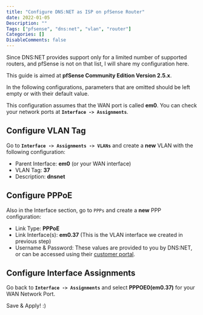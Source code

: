```yaml
---
title: "Configure DNS:NET as ISP on pfSense Router"
date: 2022-01-05
Description: ""
Tags: ["pfsense", "dns:net", "vlan", "router"]
Categories: []
DisableComments: false
---
```


Since DNS:NET provides support only for a limited number of supported
routers, and pfSense is not on that list, I will share my configuration here.

This guide is aimed at **pfSense Community Edition Version 2.5.x**.

In the following configurations, parameters that are omitted should be left
empty or with their default value.

This configuration assumes that the WAN port is called **em0**. You can check
your network ports at **`Interface -> Assignments`**.

## Configure VLAN Tag

Go to **`Interface -> Assignments -> VLANs`** and
create a **new** VLAN with the following configuration:

* Parent Interface: **em0** (or your WAN interface)
* VLAN Tag: **37**
* Description: **dnsnet**

## Configure PPPoE

Also in the Interface section, go to `PPPs` and create a **new** PPP
configuration:

* Link Type: **PPPoE**
* Link Interface(s): **em0.37** (This is the VLAN interface we created in
previous step)
* Username & Password: These values are provided to you by DNS:NET, or can be
accessed using their
[customer portal](https://mein.dns-net.de/).

## Configure Interface Assignments

Go back to **`Interface -> Assignments`** and select **PPPOE0(em0.37)**
for your WAN Network Port.

Save & Apply! :) 
